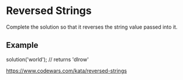 # Reversed Strings

Complete the solution so that it reverses the string value passed into it.

## Example
solution('world'); // returns 'dlrow'

https://www.codewars.com/kata/reversed-strings